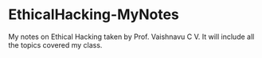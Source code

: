 # EthicalHacking-MyNotes
My notes on Ethical Hacking taken by Prof. Vaishnavu C V. It will include all the topics covered my class.
